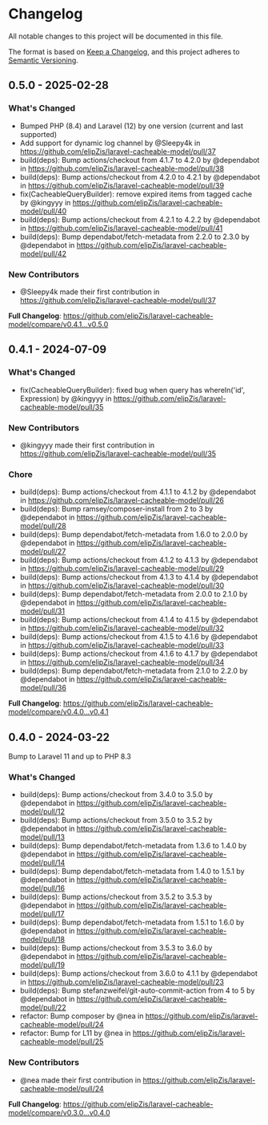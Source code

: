 # Changelog

All notable changes to this project will be documented in this file.

The format is based on [Keep a Changelog](https://keepachangelog.com/en/1.0.0/),
and this project adheres to [Semantic Versioning](https://semver.org/spec/v2.0.0.html).

## 0.5.0 - 2025-02-28

### What's Changed

* Bumped PHP (8.4) and Laravel (12) by one version (current and last supported)
* Add support for dynamic log channel by @Sleepy4k in https://github.com/elipZis/laravel-cacheable-model/pull/37
* build(deps): Bump actions/checkout from 4.1.7 to 4.2.0 by @dependabot in https://github.com/elipZis/laravel-cacheable-model/pull/38
* build(deps): Bump actions/checkout from 4.2.0 to 4.2.1 by @dependabot in https://github.com/elipZis/laravel-cacheable-model/pull/39
* fix(CacheableQueryBuilder): remove expired items from tagged cache by @kingyyy in https://github.com/elipZis/laravel-cacheable-model/pull/40
* build(deps): Bump actions/checkout from 4.2.1 to 4.2.2 by @dependabot in https://github.com/elipZis/laravel-cacheable-model/pull/41
* build(deps): Bump dependabot/fetch-metadata from 2.2.0 to 2.3.0 by @dependabot in https://github.com/elipZis/laravel-cacheable-model/pull/42

### New Contributors

* @Sleepy4k made their first contribution in https://github.com/elipZis/laravel-cacheable-model/pull/37

**Full Changelog**: https://github.com/elipZis/laravel-cacheable-model/compare/v0.4.1...v0.5.0

## 0.4.1 - 2024-07-09

### What's Changed

* fix(CacheableQueryBuilder): fixed bug when query has whereIn('id', Expression) by @kingyyy in https://github.com/elipZis/laravel-cacheable-model/pull/35

### New Contributors

* @kingyyy made their first contribution in https://github.com/elipZis/laravel-cacheable-model/pull/35

### Chore

* build(deps): Bump actions/checkout from 4.1.1 to 4.1.2 by @dependabot in https://github.com/elipZis/laravel-cacheable-model/pull/26
* build(deps): Bump ramsey/composer-install from 2 to 3 by @dependabot in https://github.com/elipZis/laravel-cacheable-model/pull/28
* build(deps): Bump dependabot/fetch-metadata from 1.6.0 to 2.0.0 by @dependabot in https://github.com/elipZis/laravel-cacheable-model/pull/27
* build(deps): Bump actions/checkout from 4.1.2 to 4.1.3 by @dependabot in https://github.com/elipZis/laravel-cacheable-model/pull/29
* build(deps): Bump actions/checkout from 4.1.3 to 4.1.4 by @dependabot in https://github.com/elipZis/laravel-cacheable-model/pull/30
* build(deps): Bump dependabot/fetch-metadata from 2.0.0 to 2.1.0 by @dependabot in https://github.com/elipZis/laravel-cacheable-model/pull/31
* build(deps): Bump actions/checkout from 4.1.4 to 4.1.5 by @dependabot in https://github.com/elipZis/laravel-cacheable-model/pull/32
* build(deps): Bump actions/checkout from 4.1.5 to 4.1.6 by @dependabot in https://github.com/elipZis/laravel-cacheable-model/pull/33
* build(deps): Bump actions/checkout from 4.1.6 to 4.1.7 by @dependabot in https://github.com/elipZis/laravel-cacheable-model/pull/34
* build(deps): Bump dependabot/fetch-metadata from 2.1.0 to 2.2.0 by @dependabot in https://github.com/elipZis/laravel-cacheable-model/pull/36

**Full Changelog**: https://github.com/elipZis/laravel-cacheable-model/compare/v0.4.0...v0.4.1

## 0.4.0 - 2024-03-22

Bump to Laravel 11 and up to PHP 8.3

### What's Changed

* build(deps): Bump actions/checkout from 3.4.0 to 3.5.0 by @dependabot in https://github.com/elipZis/laravel-cacheable-model/pull/12
* build(deps): Bump actions/checkout from 3.5.0 to 3.5.2 by @dependabot in https://github.com/elipZis/laravel-cacheable-model/pull/13
* build(deps): Bump dependabot/fetch-metadata from 1.3.6 to 1.4.0 by @dependabot in https://github.com/elipZis/laravel-cacheable-model/pull/14
* build(deps): Bump dependabot/fetch-metadata from 1.4.0 to 1.5.1 by @dependabot in https://github.com/elipZis/laravel-cacheable-model/pull/16
* build(deps): Bump actions/checkout from 3.5.2 to 3.5.3 by @dependabot in https://github.com/elipZis/laravel-cacheable-model/pull/17
* build(deps): Bump dependabot/fetch-metadata from 1.5.1 to 1.6.0 by @dependabot in https://github.com/elipZis/laravel-cacheable-model/pull/18
* build(deps): Bump actions/checkout from 3.5.3 to 3.6.0 by @dependabot in https://github.com/elipZis/laravel-cacheable-model/pull/19
* build(deps): Bump actions/checkout from 3.6.0 to 4.1.1 by @dependabot in https://github.com/elipZis/laravel-cacheable-model/pull/23
* build(deps): Bump stefanzweifel/git-auto-commit-action from 4 to 5 by @dependabot in https://github.com/elipZis/laravel-cacheable-model/pull/22
* refactor: Bump composer by @nea in https://github.com/elipZis/laravel-cacheable-model/pull/24
* refactor: Bump for L11 by @nea in https://github.com/elipZis/laravel-cacheable-model/pull/25

### New Contributors

* @nea made their first contribution in https://github.com/elipZis/laravel-cacheable-model/pull/24

**Full Changelog**: https://github.com/elipZis/laravel-cacheable-model/compare/v0.3.0...v0.4.0
